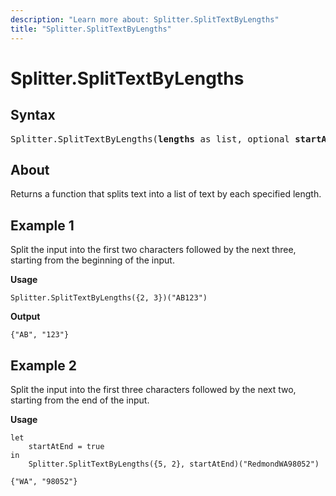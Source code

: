 ```yaml
---
description: "Learn more about: Splitter.SplitTextByLengths"
title: "Splitter.SplitTextByLengths"
---
```

# Splitter.SplitTextByLengths

## Syntax

<pre>
Splitter.SplitTextByLengths(<b>lengths</b> as list, optional <b>startAtEnd</b> as nullable logical) as function
</pre>
  
## About

Returns a function that splits text into a list of text by each specified length.

## Example 1

Split the input into the first two characters followed by the next three, starting from the beginning of the input.

**Usage**

```powerquery-m
Splitter.SplitTextByLengths({2, 3})("AB123")
```

**Output**

`{"AB", "123"}`

## Example 2

Split the input into the first three characters followed by the next two, starting from the end of the input.

**Usage**

```powerquery-m
let
    startAtEnd = true
in
    Splitter.SplitTextByLengths({5, 2}, startAtEnd)("RedmondWA98052")
```

`{"WA", "98052"}`
